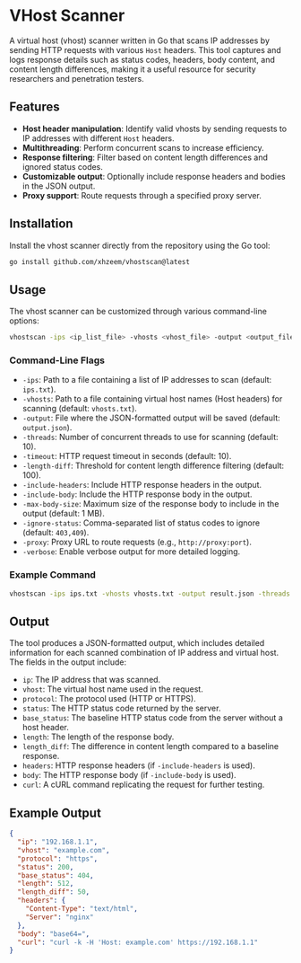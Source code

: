 # VHost Scanner

A virtual host (vhost) scanner written in Go that scans IP addresses by sending HTTP requests with various `Host` headers. This tool captures and logs response details such as status codes, headers, body content, and content length differences, making it a useful resource for security researchers and penetration testers.

## Features

- **Host header manipulation**: Identify valid vhosts by sending requests to IP addresses with different `Host` headers.
- **Multithreading**: Perform concurrent scans to increase efficiency.
- **Response filtering**: Filter based on content length differences and ignored status codes.
- **Customizable output**: Optionally include response headers and bodies in the JSON output.
- **Proxy support**: Route requests through a specified proxy server.

## Installation

Install the vhost scanner directly from the repository using the Go tool:

```bash
go install github.com/xhzeem/vhostscan@latest
```

## Usage

The vhost scanner can be customized through various command-line options:

```bash
vhostscan -ips <ip_list_file> -vhosts <vhost_file> -output <output_file>
```

### Command-Line Flags

- `-ips`: Path to a file containing a list of IP addresses to scan (default: `ips.txt`).
- `-vhosts`: Path to a file containing virtual host names (Host headers) for scanning (default: `vhosts.txt`).
- `-output`: File where the JSON-formatted output will be saved (default: `output.json`).
- `-threads`: Number of concurrent threads to use for scanning (default: 10).
- `-timeout`: HTTP request timeout in seconds (default: 10).
- `-length-diff`: Threshold for content length difference filtering (default: 100).
- `-include-headers`: Include HTTP response headers in the output.
- `-include-body`: Include the HTTP response body in the output.
- `-max-body-size`: Maximum size of the response body to include in the output (default: 1 MB).
- `-ignore-status`: Comma-separated list of status codes to ignore (default: `403,409`).
- `-proxy`: Proxy URL to route requests (e.g., `http://proxy:port`).
- `-verbose`: Enable verbose output for more detailed logging.

### Example Command

```bash
vhostscan -ips ips.txt -vhosts vhosts.txt -output result.json -threads 20 -timeout 5 -length-diff 150 -include-body -include-headers -max-body-size 2048
```

## Output

The tool produces a JSON-formatted output, which includes detailed information for each scanned combination of IP address and virtual host. The fields in the output include:

- `ip`: The IP address that was scanned.
- `vhost`: The virtual host name used in the request.
- `protocol`: The protocol used (HTTP or HTTPS).
- `status`: The HTTP status code returned by the server.
- `base_status`: The baseline HTTP status code from the server without a host header.
- `length`: The length of the response body.
- `length_diff`: The difference in content length compared to a baseline response.
- `headers`: HTTP response headers (if `-include-headers` is used).
- `body`: The HTTP response body (if `-include-body` is used).
- `curl`: A cURL command replicating the request for further testing.

## Example Output

```json
{
  "ip": "192.168.1.1",
  "vhost": "example.com",
  "protocol": "https",
  "status": 200,
  "base_status": 404,
  "length": 512,
  "length_diff": 50,
  "headers": {
    "Content-Type": "text/html",
    "Server": "nginx"
  },
  "body": "base64=",
  "curl": "curl -k -H 'Host: example.com' https://192.168.1.1"
}
```
